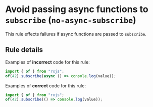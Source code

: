 # Avoid passing async functions to `subscribe` (`no-async-subscribe`)

This rule effects failures if async functions are passed to `subscribe`.

## Rule details

Examples of **incorrect** code for this rule:

```ts
import { of } from "rxjs";
of(42).subscribe(async () => console.log(value));
```

Examples of **correct** code for this rule:

```ts
import { of } from "rxjs";
of(42).subscribe(() => console.log(value));
```
